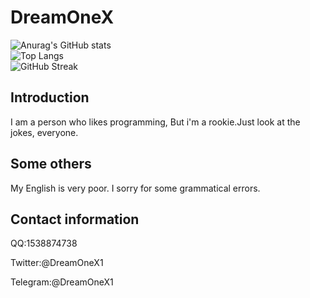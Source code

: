 # DreamOneX

![Anurag's GitHub stats](https://github-readme-stats.vercel.app/api?username=DreamOneX&count_private=true&theme=blue-green&show_icons=true&hide_border=true)<br />
![Top Langs](https://github-readme-stats.vercel.app/api/top-langs/?username=DreamOneX&layout=compact)<br />
![GitHub Streak](https://github-readme-streak-stats.herokuapp.com/?user=DreamOneX&theme=github-dark-blue)
## Introduction

I am a person who likes programming, But i'm a rookie.Just look at the jokes, everyone.
## Some others

My English is very poor. I sorry for some grammatical errors.
## Contact information

QQ:1538874738

Twitter:@DreamOneX1

Telegram:@DreamOneX1
